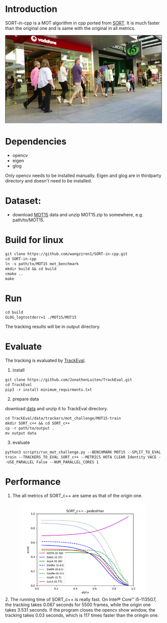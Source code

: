 # Introduction
 SORT-in-cpp is a MOT algorithm in cpp ported from [SORT](https://github.com/abewley/sort). It is much faster than the original one and is same with the original in all metrics.
<div  align="center">
<img src="./images/demo.png" width="600"/>
</div>

# Dependencies
- opencv  
- eigen  
- glog  

Only opencv needs to be installed manually. Eigen and glog are in thirdparty directory and doesn't need to be installed.


# Dataset:
- download [MOT15](https://motchallenge.net/data/MOT15.zip) data and unzip MOT15.zip to somewhere, e.g. path/to/MOT15.

# Build for linux
```
git clone https://github.com/wangziren1/SORT-in-cpp.git
cd SORT-in-cpp
ln -s path/to/MOT15 mot_benchmark
mkdir build && cd build
cmake ..
make
```

# Run
```
cd build
GLOG_logtostderr=1 ./MOT15/MOT15
```
The tracking results will be in output directory.

# Evaluate
The tracking is evaluated by [TrackEval](https://github.com/JonathonLuiten/TrackEval).
1. install
```
git clone https://github.com/JonathonLuiten/TrackEval.git
cd TrackEval
pip3 -r install minimum_requirments.txt
```
2. prepare data  

download [data](https://omnomnom.vision.rwth-aachen.de/data/TrackEval/data.zip) and unzip it to TrackEval directory.
```
cd TrackEval/data/trackers/mot_challenge/MOT15-train
mkdir SORT_c++ && cd SORT_c++
cp -r path/to/output .
mv output data
```
3. evaluate
```
python3 scripts/run_mot_challenge.py --BENCHMARK MOT15 --SPLIT_TO_EVAL train --TRACKERS_TO_EVAL SORT_c++ --METRICS HOTA CLEAR Identity VACE --USE_PARALLEL False --NUM_PARALLEL_CORES 1
```

# Performance
1. The all metrics of SORT_c++ are same as that of the origin one.
<div  align="center">
<img src="./images/pedestrian_plot.png" width="400"/>
</div>
2. The running time of SORT_c++ is really fast. On Intel® Core™ i5-1135G7, the tracking takes 0.067 seconds for 5500 frames, while the origin one takes 3.531 seconds. If the program closes the opencv show window, the tracking takes 0.03 seconds, which is 117 times faster than the oringin one.



